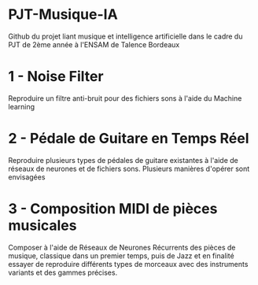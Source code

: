 # PJT-Musique-IA
Github du projet liant musique et intelligence artificielle dans le cadre du PJT de 2ème année à l'ENSAM de Talence Bordeaux

# 1 - Noise Filter
Reproduire un filtre anti-bruit pour des fichiers sons à l'aide du Machine learning

# 2 - Pédale de Guitare en Temps Réel
Reproduire plusieurs types de pédales de guitare existantes à l'aide de réseaux de neurones et de fichiers sons. Plusieurs manières d'opérer sont envisagées

# 3 - Composition MIDI de pièces musicales
Composer à l'aide de Réseaux de Neurones Récurrents des pièces de musique, classique dans un premier temps, puis de Jazz et en finalité essayer de reproduire différents types de morceaux avec des instruments variants et des gammes précises.
